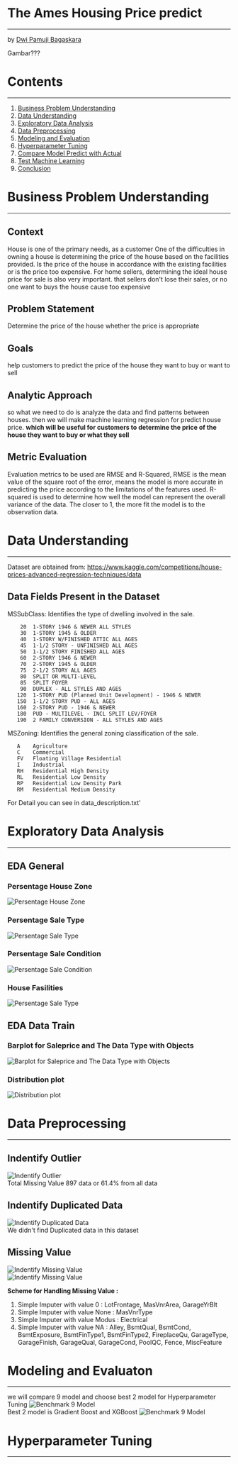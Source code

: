 # The Ames Housing Price predict
---
by [Dwi Pamuji Bagaskara](https://github.com/DwiPamuji)

Gambar???


# Contents
---

1. [Business Problem Understanding](#business-problem-understanding)
1. [Data Understanding](#data-understanding)
1. [Exploratory Data Analysis](#exploratory-data-analysis)
1. [Data Preprocessing](#data-preprocessing)
1. [Modeling and Evaluation](#modeling-and-evaluation)
1. [Hyperparameter Tuning](#hyperparameter-tuning)
1. [Compare Model Predict with Actual](#compare-model-predict-with-actual)
1. [Test Machine Learning](#test-machine-learning)
1. [Conclusion](#conclution)

# <a id="business-problem-understanding">Business Problem Understanding</a> 
---

## Context
House is one of the primary needs, as a customer One of the difficulties in owning a house is determining the price of the house based on the facilities provided. Is the price of the house in accordance with the existing facilities or is the price too expensive. For home sellers, determining the ideal house price for sale is also very important. that sellers don't lose their sales, or no one want to buys the house cause too expensive

## Problem Statement
Determine the price of the house whether the price is appropriate

## Goals
help customers to predict the price of the house they want to buy or want to sell

## Analytic Approach
so what we need to do is analyze the data and find patterns between houses. then we will make machine learning regression for predict house price. **which will be useful for customers to determine the price of the house they want to buy or what they sell**

## Metric Evaluation
Evaluation metrics to be used are RMSE and R-Squared, RMSE is the mean value of the square root of the error, means the model is more accurate in predicting the price according to the limitations of the features used. R-squared is used to determine how well the model can represent the overall variance of the data. The closer to 1, the more fit the model is to the observation data.

# <a id="data-understanding">Data Understanding</a>
---

Dataset are obtained from: https://www.kaggle.com/competitions/house-prices-advanced-regression-techniques/data

## Data Fields Present in the Dataset

MSSubClass: Identifies the type of dwelling involved in the sale.	

        20	1-STORY 1946 & NEWER ALL STYLES
        30	1-STORY 1945 & OLDER
        40	1-STORY W/FINISHED ATTIC ALL AGES
        45	1-1/2 STORY - UNFINISHED ALL AGES
        50	1-1/2 STORY FINISHED ALL AGES
        60	2-STORY 1946 & NEWER
        70	2-STORY 1945 & OLDER
        75	2-1/2 STORY ALL AGES
        80	SPLIT OR MULTI-LEVEL
        85	SPLIT FOYER
        90	DUPLEX - ALL STYLES AND AGES
       120	1-STORY PUD (Planned Unit Development) - 1946 & NEWER
       150	1-1/2 STORY PUD - ALL AGES
       160	2-STORY PUD - 1946 & NEWER
       180	PUD - MULTILEVEL - INCL SPLIT LEV/FOYER
       190	2 FAMILY CONVERSION - ALL STYLES AND AGES

MSZoning: Identifies the general zoning classification of the sale.
		
       A	Agriculture
       C	Commercial
       FV	Floating Village Residential
       I	Industrial
       RH	Residential High Density
       RL	Residential Low Density
       RP	Residential Low Density Park 
       RM	Residential Medium Density
       
       
For Detail you can see in data_description.txt'

# <a id="exploratory-data-analysis">Exploratory Data Analysis</a>
---

## EDA General
### Persentage House Zone

<img src="Assets/EDA 1.jpg" alt="Persentage House Zone"/><br>

### Persentage Sale Type

<img src="Assets/EDA 2.jpg" alt="Persentage Sale Type"/><br>

### Persentage Sale Condition

<img src="Assets/EDA 3.jpg" alt="Persentage Sale Condition"/><br>

### House Fasilities

<img src="Assets/EDA 4.jpg" alt="Persentage Sale Type"/><br>

## EDA Data Train
### Barplot for Saleprice and The Data Type with Objects

<img src="Assets/EDA 5.jpg" alt="Barplot for Saleprice and The Data Type with Objects"/><br>

### Distribution plot 
<img src="Assets/EDA 6.jpg" alt="Distribution plot "/><br>

# <a id="data-preprocessing">Data Preprocessing</a>
---

## Indentify Outlier
<img src="Assets/DP 1.jpg" alt="Indentify Outlier"/><br>
Total Missing Value 897 data or 61.4% from all data

## Indentify Duplicated Data
<img src="Assets/DP 4.jpg" alt="Indentify Duplicated Data"/><br>
We didn't find Duplicated data in this dataset

## Missing Value
<img src="Assets/DP 5.jpg" alt="Indentify Missing Value"/><br>
<img src="Assets/DP 2.jpg" alt="Indentify Missing Value"/><br>

**Scheme for Handling Missing Value :**
1. Simple Imputer with value 0 : LotFrontage, MasVnrArea, GarageYrBlt
1. Simple Imputer with value None : MasVnrType
1. Simple Imputer with value Modus : Electrical
1. Simple Imputer with value NA : Alley, BsmtQual, BsmtCond, BsmtExposure, BsmtFinType1, BsmtFinType2, FireplaceQu, GarageType, GarageFinish, GarageQual, GarageCond, PoolQC, Fence, MiscFeature

# Modeling and Evaluaton
---

we will compare 9 model and choose best 2 model for Hyperparameter Tuning
<img src="Assets/MaE 1.jpg" alt="Benchmark 9 Model"/><br>
Best 2 model is Gradient Boost and XGBoost
<img src="Assets/MaE 2.jpg" alt="Benchmark 9 Model"/><br>

# Hyperparameter Tuning
---


